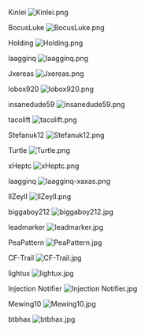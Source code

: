 Kinlei
![Kinlei.png](https://github.com/hooaczx/Notifications-Code/assets/167671515/1f732370-1973-49ba-913f-22246ef8e801)





BocusLuke
![BocusLuke.png](https://github.com/hooaczx/Notifications-Code/assets/167671515/b1c45a9f-3b96-46a7-9af1-9adfe26fbb4f)





Holding
![Holding.png](https://github.com/hooaczx/Notifications-Code/assets/167671515/bf94713e-7311-426a-9078-922bbdc66b81)





laagginq
![laagginq.png](https://github.com/hooaczx/Notifications-Code/assets/167671515/afaa5f80-88ea-4182-bcc4-7b7277bb8576)





Jxereas
![Jxereas.png](https://github.com/hooaczx/Notifications-Code/assets/167671515/5223b606-d4b3-495f-86dc-285ce3021b01)





lobox920
![lobox920.png](https://github.com/hooaczx/Notifications-Code/assets/167671515/e0a58fab-f52f-434a-9cf1-8bc25312779a)





insanedude59
![insanedude59.png](https://github.com/hooaczx/Notifications-Code/assets/167671515/528046ee-5fca-4ada-a0ef-32563a3f7ad2)





tacolift
![tacolift.png](https://github.com/hooaczx/Notifications-Code/assets/167671515/1fe3da93-3055-44d0-8b9b-fc7f09799ea3)





Stefanuk12
![Stefanuk12.png](https://github.com/hooaczx/Notifications-Code/assets/167671515/cf74f2d5-b2f1-4adf-8847-766a2c6edb5c)





Turtle
![Turtle.png](https://github.com/hooaczx/Notifications-Code/assets/167671515/08c1aff8-25a9-4a8c-979f-0084ad6c2dee)





xHeptc
![xHeptc.png](https://github.com/hooaczx/Notifications-Code/assets/167671515/85fb41cc-a630-4758-8e03-8d1c100c2c00)





laagginq
![laagginq-xaxas.png](https://github.com/hooaczx/Notifications-Code/assets/167671515/b40e4c1f-5ee9-4c8b-821c-0ac31329246a)





IlZeylI
![IlZeylI.png](https://github.com/hooaczx/Notifications-Code/assets/167671515/f339630b-a51f-4813-8465-49f14e733c98)





biggaboy212
![biggaboy212.jpg](https://github.com/hooaczx/Notifications-Code/assets/167671515/a7b09b56-10a0-4315-8d27-0037652d6003)





leadmarker
![leadmarker.jpg](https://github.com/hooaczx/Notifications-Code/assets/167671515/7f621844-53ae-4f87-87ab-a09d6ee5d0f0)





PeaPattern
![PeaPattern.jpg](https://github.com/hooaczx/Notifications-Code/assets/167671515/70752342-0c5f-452f-8cb1-285539f99f7c)





CF-Trail
![CF-Trail.jpg](https://github.com/hooaczx/Notifications-Code/assets/167671515/7fb51dc0-ab4f-45da-a8e2-2de06629b34e)





lightux
![lightux.jpg](https://github.com/hooaczx/Notifications-Code/assets/167671515/701cda73-88ff-4ec7-a077-da6cf5c42663)





Injection Notifier
![Injection Notifier.jpg](https://github.com/hooaczx/Notifications-Code/assets/167671515/a6200d41-a0c8-48d8-a13d-1d9b5f97827f)




Mewing10
![Mewing10.jpg](https://github.com/user-attachments/assets/e9d921df-eafd-47ee-a0a0-7df0ae872e0b)




btbhax
![btbhax.jpg](https://github.com/user-attachments/assets/1dc50e0e-170c-4fb8-9a55-485a133825a5)
